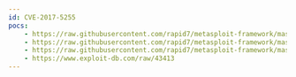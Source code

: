```yaml
---
id: CVE-2017-5255
pocs:
    - https://raw.githubusercontent.com/rapid7/metasploit-framework/master/modules/exploits/unix/http/epmp1000_ping_cmd_shell.rb
    - https://raw.githubusercontent.com/rapid7/metasploit-framework/master/modules/exploits/unix/http/epmp1000_get_chart_cmd_shell.rb
    - https://raw.githubusercontent.com/rapid7/metasploit-framework/master/modules/auxiliary/scanner/http/epmp1000_get_chart_cmd_exec.rb
    - https://www.exploit-db.com/raw/43413
---
```

